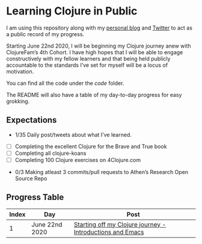 # Learning Clojure in Public

I am using this repository along with my [personal blog](https://itsrainingmani.dev/learning) and [Twitter](https://twitter.com/itsrainingmani) to act as a public record of my progress.

Starting June 22nd 2020, I will be beginning my Clojure journey anew with ClojureFam’s 4th Cohort. I have high hopes that I will be able to engage constructively with my fellow learners and that being held publicly accountable to the standards I’ve set for myself will be a locus of motivation.

You can find all the code under the *code* folder.

The README will also have a table of my day-to-day progress for easy grokking.

## Expectations

* 1/35 Daily post/tweets about what I’ve learned.
* [ ]  Completing the excellent Clojure for the Brave and True book
* [ ]  Completing all clojure-koans
* [ ]  Completing 100 Clojure exercises on 4Clojure.com
* 0/3  Making atleast 3 commits/pull requests to Athen’s Research Open Source Repo

## Progress Table

| Index | Day            | Post                                                                                                                                                     |
|-------|----------------|----------------------------------------------------------------------------------------------------------------------------------------------------------|
| 1     | June 22nd 2020 | [Starting off my Clojure journey - Introductions and Emacs](https://github.com/itsrainingmani/learn-clojure-in-public/blob/master/week1/june-22-2020.md) |
